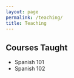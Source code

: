 ```yaml
---
layout: page
permalink: /teaching/
title: Teaching
---
```


## Courses Taught

- Spanish 101
- Spanish 102
